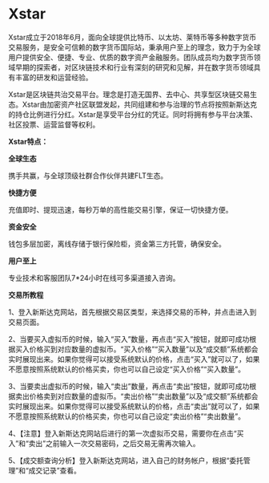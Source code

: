 # Xstar

Xstar成立于2018年6月，面向全球提供比特币、以太坊、莱特币等多种数字货币交易服务，是安全可信赖的数字货币国际站，秉承用户至上的理念，致力于为全球用户提供安全、便捷、专业、优质的数字资产金融服务。团队成员均为数字货币领域早期的探索者，对区块链技术和行业有深刻的研究和见解，并在数字货币领域具有丰富的研发和运营经验。

Xstar是区块链共治交易平台。理念是打造无国界、去中心、共享型区块链交易生态。Xstar由加密资产社区联盟发起，共同组建和参与治理的节点将按照新斯达克的持仓比例进行分红。Xstar是享受平台分红的凭证。同时将拥有参与平台决策、社区投票、运营监督等权利。

**Xstar特点：**

**全球生态**

携手共赢，与全球顶级社群合作伙伴共建FLT生态。

**快捷方便**

充值即时、提现迅速，每秒万单的高性能交易引擎，保证一切快捷方便。

**资金安全**

钱包多层加密，离线存储于银行保险柜，资金第三方托管，确保安全。

**用户至上**

专业技术和客服团队7*24小时在线可多渠道接入咨询。

**交易所教程**

1、登入新斯达克网站，首先根据交易区类型，来选择交易的币种，并点击进入到交易页面。

2、当要买入虚拟币的时候，输入“买入”数量，再点击“买入”按钮，就即可成功根据买入价格买到对应数量的虚拟币。“买入价格”“买入数量”以及“成交额”系统都会实时展现出来。如果你觉得可以接受系统默认的价格，点击“买入”就可以了，如果不愿意按照系统默认的价格买卖，你也可以自己设定“买入价格”“买入数量”。

3、当要卖出虚拟币的时候，输入“卖出”数量，再点击“卖出”按钮，就即可成功根据卖出价格卖到对应数量的虚拟币。“卖出价格”“卖出数量”以及“成交额”系统都会实时展现出来。如果你觉得可以接受系统默认的价格，点击“卖出”就可以了，如果不愿意按照系统默认的价格买卖，你也可以自己设定“卖出价格”“卖出数量”。

4、【注意】登入新斯达克网站后进行的第一次虚拟币交易，需要你在点击“买入”和“卖出”之前输入一次交易密码，之后交易无需再次输入。

5、【成交额查询分析】登入新斯达克网站，进入自己的财务帐户，根据“委托管理”和“成交记录”查看。
